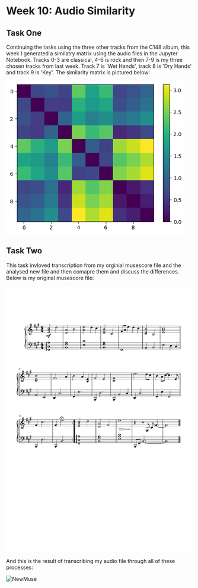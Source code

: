 # Week 10: Audio Similarity 

## Task One

Continuing the tasks using the three other tracks from the C148 album, this week I generated a similatry matrix using the audio files in the Jupyter Notebook. Tracks 0-3 are classical, 4-6 is rock and then 7-9 is my three chosen tracks from last week. Track 7 is 'Wet Hands', track 8 is 'Dry Hands' and track 9 is 'Key'. The similarity matrix is pictured below:

![SMATRIX](../data/similaritymatrix.png)

## Task Two 

This task invloved transcription from my orginial musescore file and the analysed new file and then comapre them and discuss the differences. Below is my original musescore file:

![OGmuse](../data/originalmusescore.png)

And this is the result of transcribing my audio file through all of these processes:

![NewMuse](../data/newmusescore.png)
